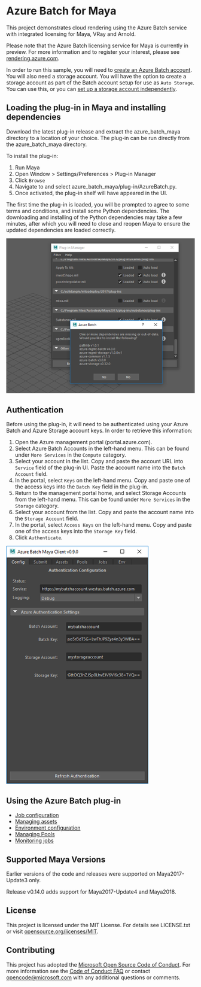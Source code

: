 # Azure Batch for Maya

This project demonstrates cloud rendering using the Azure Batch service with integrated licensing for Maya, VRay and Arnold.

Please note that the Azure Batch licensing service for Maya is currently in preview.
For more information and to register your interest, please see [rendering.azure.com](rendering.azure.com).

In order to run this sample, you will need to [create an Azure Batch account](https://docs.microsoft.com/azure/batch/batch-account-create-portal).
You will also need a storage account. You will have the option to create a storage account as part of the Batch account setup for use as `Auto Storage`.
You can use this, or you can [set up a storage account independently](https://docs.microsoft.com/azure/storage/storage-create-storage-account).


## Loading the plug-in in Maya and installing dependencies

Download the latest plug-in release and extract the azure_batch_maya directory to a location of your choice.
The plug-in can be run directly from the azure_batch_maya directory.

To install the plug-in:

1. Run Maya
2. Open Window > Settings/Preferences > Plug-in Manager
3. Click `Browse`
5. Navigate to and select azure_batch_maya/plug-in/AzureBatch.py.
6. Once activated, the plug-in shelf will have appeared in the UI.

The first time the plug-in is loaded, you will be prompted to agree to some terms and conditions, and install some Python dependencies.
The downloading and installing of the Python dependencies may take a few minutes, after which you will need to close and reopen Maya to
ensure the updated dependencies are loaded correctly.

![](./docs/images/install_dependencies.png)


## Authentication

Before using the plug-in, it will need to be authenticated using your Azure Batch and Azure Storage account keys.
In order to retrieve this information:

1. Open the Azure management portal (portal.azure.com).
2. Select Azure Batch Accounts in the left-hand menu. This can be found under `More Services` in the `Compute` category.
3. Select your account in the list. Copy and paste the account URL into `Service` field of the plug-in UI. Paste the account name into the `Batch Account` field.
4. In the portal, select `Keys` on the left-hand menu. Copy and paste one of the access keys into the `Batch Key` field in the plug-in.
5. Return to the management portal home, and select Storage Accounts from the left-hand menu. This can be found under `More Services` in the `Storage` category.
6. Select your account from the list. Copy and paste the account name into the `Storage Account` field.
7. In the portal, select `Access Keys` on the left-hand menu. Copy and paste one of the access keys into the `Storage Key` field.
8. Click `Authenticate`.

![](./docs/images/authentication.png)

## Using the Azure Batch plug-in

- [Job configuration](./docs/submitting_jobs.md#job-configuration)
- [Managing assets](./docs/submitting_jobs.md#managing-assets)
- [Environment configuration](./docs/submitting_jobs.md#environment-configuration)
- [Managing Pools](./docs/submitting_jobs.md#managing-pools)
- [Monitoring jobs](./docs/submitting_jobs.md#monitoring-jobs)


## Supported Maya Versions
Earlier versions of the code and releases were supported on Maya2017-Update3 only. 

Release v0.14.0 adds support for Maya2017-Update4 and Maya2018.

## License

This project is licensed under the MIT License.
For details see LICENSE.txt or visit [opensource.org/licenses/MIT](http://opensource.org/licenses/MIT).


## Contributing

This project has adopted the [Microsoft Open Source Code of Conduct](https://opensource.microsoft.com/codeofconduct/). 
For more information see the [Code of Conduct FAQ](https://opensource.microsoft.com/codeofconduct/faq/) or contact [opencode@microsoft.com](mailto:opencode@microsoft.com) 
with any additional questions or comments.
